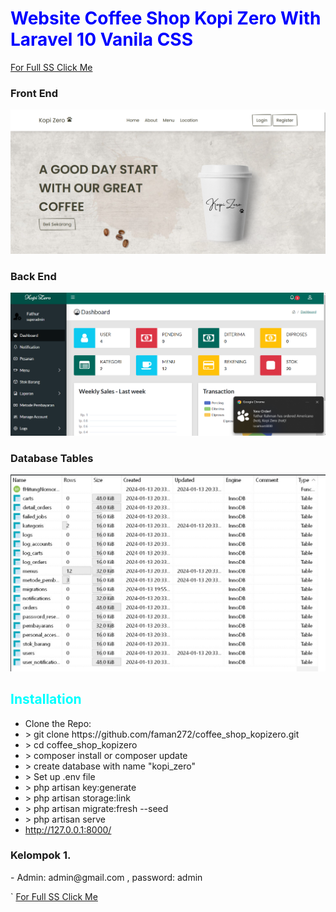 <h1 style="color:blue">Website Coffee Shop Kopi Zero With Laravel 10 Vanila CSS</h1>

[For Full SS Click Me]([https://hospital-management-system.tauseedzaman.com](https://geode-pea-abb.notion.site/Coffee-Shop-Kopi-Zero-7175b4b3873748c79fd34f50f05e86b0)https://geode-pea-abb.notion.site/Coffee-Shop-Kopi-Zero-7175b4b3873748c79fd34f50f05e86b0)

<h3>Front End</h3>

<img src="home.png" />

<h3>Back End</h3>

<img src="admin.png" />

<h3>Database Tables</h3>

<img src="tabel.png" />

<h2 style="color:cyan">Installation</h2>
<ul>
    <li>Clone the Repo: <br> </li>
    <li style=""> > git clone https://github.com/faman272/coffee_shop_kopizero.git</li>
    <li> > cd coffee_shop_kopizero</li>
    <li> > composer install or composer update</li>
    <li> > create database with name "kopi_zero" </li>
    <li> > Set up .env file</li>
    <li> > php artisan key:generate</li>
    <li> > php artisan storage:link</li>
    <li> > php artisan migrate:fresh --seed</li>
    <li> > php artisan serve</li>
    <li> <a href="http://127.0.0.1:8000/">http://127.0.0.1:8000/</a> </li>
</ul>

<h3>Kelompok 1.</h3>
- Admin: admin@gmail.com , password: admin 



`
    [For Full SS Click Me]([https://hospital-management-system.tauseedzaman.com](https://geode-pea-abb.notion.site/Coffee-Shop-Kopi-Zero-7175b4b3873748c79fd34f50f05e86b0)https://geode-pea-abb.notion.site/Coffee-Shop-Kopi-Zero-7175b4b3873748c79fd34f50f05e86b0)


